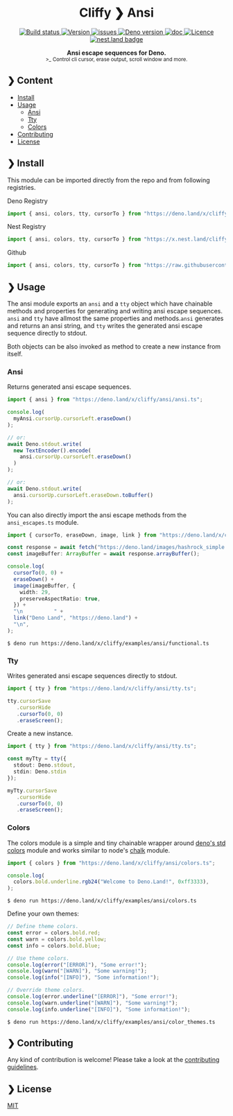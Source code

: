 <h1 align="center">Cliffy ❯ Ansi</h1>

<p align="center" class="badges-container">
  <a href="https://github.com/c4spar/deno-cliffy/actions?query=workflow%3ATest">
    <img alt="Build status" src="https://github.com/c4spar/deno-cliffy/workflows/Test/badge.svg?branch=master" />
  </a>
  <a href="https://github.com/c4spar/deno-cliffy/releases">
    <img alt="Version" src="https://img.shields.io/github/v/release/c4spar/deno-cliffy?logo=github&color=blue&label=latest" />
  </a>
  <a href="https://github.com/c4spar/deno-cliffy/labels/module%3Aansi-escape">
    <img alt="issues" src="https://img.shields.io/github/issues/c4spar/deno-cliffy/module:ansi-escape?label=issues&logo=github&color=yellow">
  </a>
  <a href="https://deno.land/">
    <img alt="Deno version" src="https://img.shields.io/badge/deno-^1.2.0-blue?logo=deno" />
  </a>
  <a href="https://doc.deno.land/https/deno.land/x/cliffy/ansi/mod.ts">
    <img alt="doc" src="https://img.shields.io/badge/deno-doc-yellow?logo=deno" />
  </a>
  <a href="https://github.com/c4spar/deno-cliffy/blob/master/LICENSE">
    <img alt="Licence" src="https://img.shields.io/github/license/c4spar/deno-cliffy?logo=github" />
  </a>
  <a href="https://nest.land/package/cliffy">
    <img src="https://nest.land/badge.svg" alt="nest.land badge">
  </a>
</p>

<p align="center">
  <b>Ansi escape sequences for Deno.</b><br>
  <sub>>_ Control cli cursor, erase output, scroll window and more.</sub>
</p>

## ❯ Content

- [Install](#-install)
- [Usage](#-usage)
  - [Ansi](#ansi)
  - [Tty](#tty)
  - [Colors](#colors)
- [Contributing](#-contributing)
- [License](#-license)

## ❯ Install

This module can be imported directly from the repo and from following registries.

Deno Registry

```typescript
import { ansi, colors, tty, cursorTo } from "https://deno.land/x/cliffy@<version>/ansi/mod.ts";
```

Nest Registry

```typescript
import { ansi, colors, tty, cursorTo } from "https://x.nest.land/cliffy@<version>/ansi/mod.ts";
```

Github

```typescript
import { ansi, colors, tty, cursorTo } from "https://raw.githubusercontent.com/c4spar/deno-cliffy/<version>/ansi/mod.ts";
```

## ❯ Usage

The ansi module exports an `ansi` and a `tty` object which have chainable methods and properties for generating and writing ansi escape sequences. `ansi` and `tty` have allmost the same properties and methods.`ansi` generates and returns an ansi string, and `tty` writes the generated ansi escape sequence directly to stdout.

Both objects can be also invoked as method to create a new instance from itself.

### Ansi

Returns generated ansi escape sequences.

```typescript
import { ansi } from "https://deno.land/x/cliffy/ansi/ansi.ts";

console.log(
  myAnsi.cursorUp.cursorLeft.eraseDown()
);

// or:
await Deno.stdout.write(
  new TextEncoder().encode(
    ansi.cursorUp.cursorLeft.eraseDown()
  )
);

// or:
await Deno.stdout.write(
  ansi.cursorUp.cursorLeft.eraseDown.toBuffer()
);
```

You can also directly import the ansi escape methods from the `ansi_escapes.ts` module.

```typescript
import { cursorTo, eraseDown, image, link } from "https://deno.land/x/cliffy/ansi/ansi_escapes.ts";

const response = await fetch("https://deno.land/images/hashrock_simple.png");
const imageBuffer: ArrayBuffer = await response.arrayBuffer();

console.log(
  cursorTo(0, 0) +
  eraseDown() +
  image(imageBuffer, {
    width: 29,
    preserveAspectRatio: true,
  }) +
  "\n          " +
  link("Deno Land", "https://deno.land") +
  "\n",
);
```

```
$ deno run https://deno.land/x/cliffy/examples/ansi/functional.ts
```

### Tty

Writes generated ansi escape sequences directly to stdout.

```typescript
import { tty } from "https://deno.land/x/cliffy/ansi/tty.ts";

tty.cursorSave
   .cursorHide
   .cursorTo(0, 0)
   .eraseScreen();
```

Create a new instance.

```typescript
import { tty } from "https://deno.land/x/cliffy/ansi/tty.ts";

const myTty = tty({
  stdout: Deno.stdout,
  stdin: Deno.stdin
});

myTty.cursorSave
   .cursorHide
   .cursorTo(0, 0)
   .eraseScreen();
```

### Colors

The colors module is a simple and tiny chainable wrapper around [deno's std colors](https://deno.land/std@0.82.0/fmt/colors.ts)
module and works similar to node's [chalk](https://github.com/chalk/chalk) module.

```typescript
import { colors } from "https://deno.land/x/cliffy/ansi/colors.ts";

console.log(
  colors.bold.underline.rgb24("Welcome to Deno.Land!", 0xff3333),
);
```

```
$ deno run https://deno.land/x/cliffy/examples/ansi/colors.ts
```

Define your own themes:

```typescript
// Define theme colors.
const error = colors.bold.red;
const warn = colors.bold.yellow;
const info = colors.bold.blue;

// Use theme colors.
console.log(error("[ERROR]"), "Some error!");
console.log(warn("[WARN]"), "Some warning!");
console.log(info("[INFO]"), "Some information!");

// Override theme colors.
console.log(error.underline("[ERROR]"), "Some error!");
console.log(warn.underline("[WARN]"), "Some warning!");
console.log(info.underline("[INFO]"), "Some information!");
```

```
$ deno run https://deno.land/x/cliffy/examples/ansi/color_themes.ts
```

## ❯ Contributing

Any kind of contribution is welcome! Please take a look at the [contributing guidelines](../CONTRIBUTING.md).

## ❯ License

[MIT](../LICENSE)

